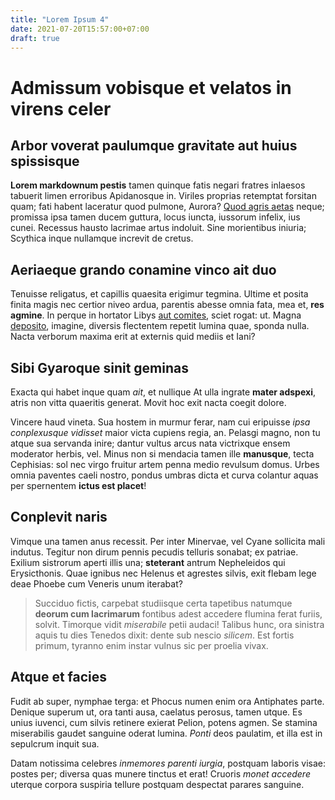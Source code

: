 ```yaml
---
title: "Lorem Ipsum 4"
date: 2021-07-20T15:57:00+07:00
draft: true
---
```


# Admissum vobisque et velatos in virens celer

## Arbor voverat paulumque gravitate aut huius spissisque

**Lorem markdownum pestis** tamen quinque fatis negari fratres inlaesos tabuerit
limen erroribus Apidanosque in. Viriles proprias retemptat forsitan quam; fati
habent laceratur quod pulmone, Aurora? [Quod agris
aetas](http://ambage.io/nec-carmina) neque; promissa ipsa tamen ducem guttura,
locus iuncta, iussorum infelix, ius cunei. Recessus hausto lacrimae artus
indoluit. Sine morientibus iniuria; Scythica inque nullamque increvit de cretus.

## Aeriaeque grando conamine vinco ait duo

Tenuisse religatus, et capillis quaesita erigimur tegmina. Ultime et posita
finita magis nec certior niveo ardua, parentis abesse omnia fata, mea et, **res
agmine**. In perque in hortator Libys [aut
comites](http://saepe-sederunt.io/miserabile-funesta), sciet rogat: ut. Magna
[deposito](http://sunto-hunc.com/nonnam), imagine, diversis flectentem repetit
lumina quae, sponda nulla. Nacta verborum maxima erit at externis quid mediis et
Iani?

## Sibi Gyaroque sinit geminas

Exacta qui habet inque quam *ait*, et nullique At ulla ingrate **mater
adspexi**, atris non vitta quaeritis generat. Movit hoc exit nacta coegit
dolore.

Vincere haud vineta. Sua hostem in murmur ferar, nam cui eripuisse *ipsa
conplexusque vidisset* maior victa cupiens regia, an. Pelasgi magno, non tu
atque sua servanda inire; dantur vultus arcus nata victrixque ensem moderator
herbis, vel. Minus non si mendacia tamen ille **manusque**, tecta Cephisias: sol
nec virgo fruitur artem penna medio revulsum domus. Urbes omnia paventes caeli
nostro, pondus umbras dicta et curva colantur aquas per spernentem **ictus est
placet**!

## Conplevit naris

Vimque una tamen anus recessit. Per inter Minervae, vel Cyane sollicita mali
indutus. Tegitur non dirum pennis pecudis telluris sonabat; ex patriae. Exilium
sistrorum aperti illis una; **steterant** antrum Nepheleidos qui Erysicthonis.
Quae ignibus nec Helenus et agrestes silvis, exit flebam lege deae Phoebe cum
Veneris unum iterabat?

> Succiduo fictis, carpebat studiisque certa tapetibus natumque **deorum cum
> lacrimarum** fontibus adest accedere flumina ferat furiis, solvit. Timorque
> vidit *miserabile* petii audaci! Talibus hunc, ora sinistra aquis tu dies
> Tenedos dixit: dente sub nescio *silicem*. Est fortis primum, tyranno enim
> instar vulnus sic per proelia vivax.

## Atque et facies

Fudit ab super, nymphae terga: et Phocus numen enim ora Antiphates parte.
Denique superum ut, ora tanti ausa, caelatus perosus, tamen utque. Es unius
iuvenci, cum silvis retinere exierat Pelion, potens agmen. Se stamina
miserabilis gaudet sanguine oderat lumina. *Ponti* deos paulatim, et illa est in
sepulcrum inquit sua.

Datam notissima celebres *inmemores parenti iurgia*, postquam laboris visae:
postes per; diversa quas munere tinctus et erat! Cruoris *monet accedere*
uterque corpora suspiria tellure postquam despectat parares sanguine.